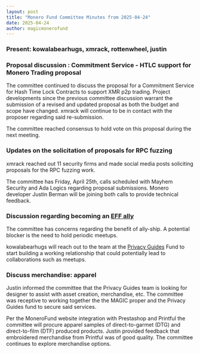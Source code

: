 ```yaml
---
layout: post
title: "Monero Fund Committee Minutes from 2025-04-24"
date: 2025-04-24
author: magicmonerofund
---
```


### Present: kowalabearhugs, xmrack, rottenwheel, justin

### Proposal discussion : Commitment Service - HTLC support for Monero Trading proposal

The committee continued to discuss the proposal for a Commitment Service for Hash Time Lock Contracts to support XMR p2p trading. Project developments since the previous committee discussion warrant the submission of a revised and updated proposal as both the budget and scope have changed. xmrack will continue to be in contact with the proposer regarding said re-submission.

The committee reached consensus to hold vote on this proposal during the next meeting. 

### Updates on the solicitation of proposals for RPC fuzzing

xmrack reached out 11 security firms and made social media posts soliciting proposals for the RPC fuzzing work. 

The committee has Friday, April 25th, calls scheduled with Mayhem Security and Ada Logics regarding proposal submissions. Monero developer Justin Berman will be joining both calls to provide technical feedback. 

### Discussion regarding becoming an [EFF ally](tttps://allies.eff.org/ )

The committee has concerns regarding the benefit of ally-ship. A potential blocker is the need to hold periodic meetups. 

kowalabearhugs will reach out to the team at the [Privacy Guides](https://www.privacyguides.org/en/about/#contact-us) Fund to start building a working relationship that could potentially lead to collaborations such as meetups.

### Discuss merchandise: apparel

Justin informed the committee that the Privacy Guides team is looking for designer to assist with asset creation, merchandise, etc. The committee was receptive to working together the the MAGIC proper and the Privacy Guides fund to secure said services. 

Per the MoneroFund website integration with Prestashop and Printful the committee will procure apparel samples of direct-to-garmet (DTG) and direct-to-film (DTF) produced products. Justin provided feedback that embroidered merchandise from Printful was of good quality. The committee continues to explore merchandise options. 